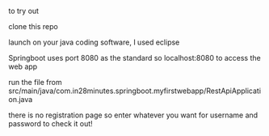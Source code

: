 to try out

clone this repo

launch on your java coding software, I used eclipse

Springboot uses port 8080 as the standard so localhost:8080 to access the web app

run the file from src/main/java/com.in28minutes.springboot.myfirstwebapp/RestApiApplication.java

there is no registration page so enter whatever you want for username and password to check it out!
